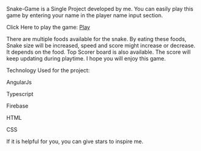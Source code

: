 Snake-Game is a Single Project developed by me.
You can easily play this game by entering your name in the player name input section.

Click Here to play the game: [Play](https://snake-game-37c88.firebaseapp.com/)


There are multiple foods available for the snake. By eating these foods, Snake size will be increased, speed and score might increase or decrease. It depends on the food. Top Scorer board is also available. The score will keep updating during playtime. I hope you will enjoy this game.

Technology Used for the project:

AngularJs

Typescript

Firebase

HTML

CSS



If it is helpful for you, you can give stars to inspire me.
